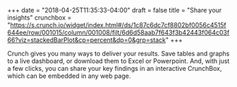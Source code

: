 +++
date = "2018-04-25T11:35:33-04:00"
draft = false
title = "Share your insights"
crunchbox = "https://s.crunch.io/widget/index.html#/ds/1c87c6dc7cf8802bf0056c4515f644ee/row/001015/column/001008/filt/6d6d58aab7f643f3b42443f064c03f66?viz=stackedBarPlot&cp=percent&dp=0&grp=stack"
+++

Crunch gives you many ways to deliver your results. Save tables and graphs to a live dashboard, or download them to Excel or Powerpoint. And, with just a few clicks, you can share your key findings in an interactive CrunchBox, which can be embedded in any web page.

